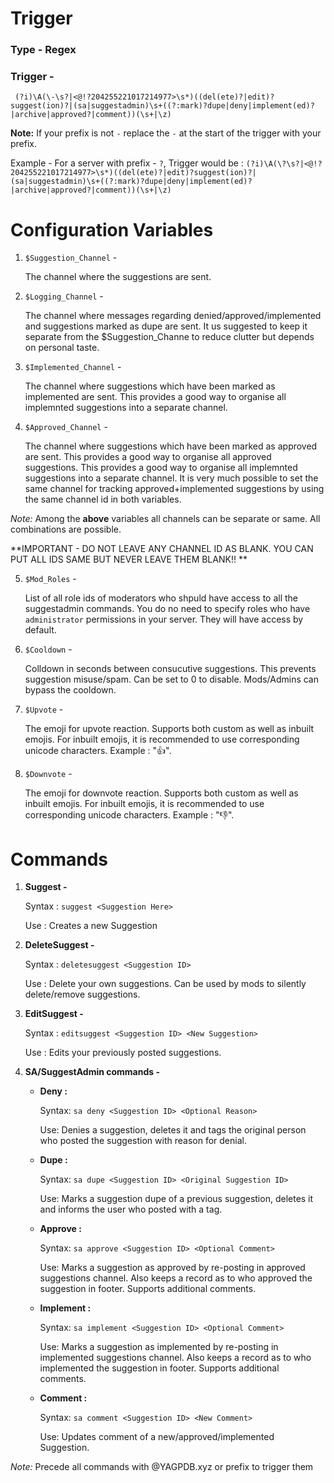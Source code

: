 # Trigger 

### Type - Regex

### Trigger -

	 (?i)\A(\-\s?|<@!?204255221017214977>\s*)((del(ete)?|edit)?suggest(ion)?|(sa|suggestadmin)\s+((?:mark)?dupe|deny|implement(ed)?|archive|approved?|comment))(\s+|\z)

**Note:** If your prefix is not `-` replace the `-` at the start of the trigger with your prefix.

Example - For a server with prefix - `?`, Trigger would be : `(?i)\A(\?\s?|<@!?204255221017214977>\s*)((del(ete)?|edit)?suggest(ion)?|(sa|suggestadmin)\s+((?:mark)?dupe|deny|implement(ed)?|archive|approved?|comment))(\s+|\z)`


# Configuration Variables

1. `$Suggestion_Channel` -

	The channel where the suggestions are sent.

2. `$Logging_Channel` - 

	The channel where messages regarding denied/approved/implemented and suggestions marked as dupe are sent. It us suggested to keep it separate from the $Suggestion_Channe to reduce clutter but depends on personal taste. 

3. `$Implemented_Channel` -
	
	The channel where suggestions which have been marked as implemented are sent. This provides a good way to organise all implemnted suggestions into a separate channel.
	
4. `$Approved_Channel` -
	
	The channel where suggestions which have been marked as approved are sent. This provides a good way to organise all approved suggestions. This provides a good way to organise all implemnted suggestions into a separate channel. It is very much possible to set the same channel for tracking approved+implemented suggestions by using the same channel id in both variables.

*Note:* Among the **above** variables all channels can be separate or same. All combinations are possible. 

**IMPORTANT - DO NOT LEAVE ANY CHANNEL ID AS BLANK. YOU CAN PUT ALL IDS SAME BUT NEVER LEAVE THEM BLANK!! **

5. `$Mod_Roles` -

	List of all role ids of moderators who shpuld have access to all the suggestadmin commands. You do no need to specify roles who have `administrator` permissions in your server. They will have access by default.

6. `$Cooldown` -

	Colldown in seconds between consucutive suggestions. This prevents suggestion misuse/spam. Can be set to 0 to disable. Mods/Admins can bypass the cooldown.

7. `$Upvote` -

	The emoji for upvote reaction. Supports both custom as well as inbuilt emojis. For inbuilt emojis, it is recommended to use corresponding unicode characters. Example : "👍".
	
8. `$Downvote` -

	The emoji for downvote reaction. Supports both custom as well as inbuilt emojis. For inbuilt emojis, it is recommended to use corresponding unicode characters. Example : "👎".


# Commands

 1. **Suggest -**
 
	Syntax : `suggest <Suggestion Here>`
  
	Use : Creates a new Suggestion
		 
 2. **DeleteSuggest -**
 
	Syntax : `deletesuggest <Suggestion ID>`
  
	Use : Delete your own suggestions. Can be used by mods to silently delete/remove suggestions.	
		
 3. **EditSuggest -**
 
	Syntax : `editsuggest <Suggestion ID> <New Suggestion>`
  
	Use : Edits your previously posted suggestions.
	 
 4. **SA/SuggestAdmin commands -**
 
    - **Deny :** 
          
         Syntax: `sa deny <Suggestion ID> <Optional Reason>`
         
         Use: Denies a suggestion, deletes it and tags the original person who posted the suggestion with reason for denial.
	 
    - **Dupe :**
      
        Syntax: `sa dupe <Suggestion ID> <Original Suggestion ID>`
        
        Use: Marks a suggestion dupe of a previous suggestion, deletes it and informs the user who posted with a tag.
	 
    - **Approve :**
          
         Syntax: `sa approve <Suggestion ID> <Optional Comment>`
         
         Use: Marks a suggestion as approved by re-posting in approved suggestions channel. Also keeps a record as to who approved the suggestion in footer. Supports additional comments.
  
    - **Implement :**
          
         Syntax: `sa implement <Suggestion ID> <Optional Comment>`
         
         Use: Marks a suggestion as implemented by re-posting in implemented suggestions channel. Also keeps a record as to who implemented the suggestion in footer. Supports additional comments.
  

    - **Comment :**
          
         Syntax: `sa comment <Suggestion ID> <New Comment>`
         
         Use: Updates comment of a new/approved/implemented Suggestion.
  
    
*Note:* Precede all commands with @YAGPDB.xyz or prefix to trigger them
